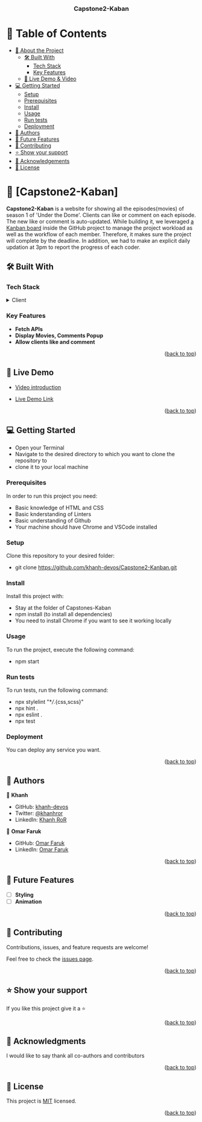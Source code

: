 <a name="readme-top"></a>

<div align="center">
  <br/>
  <h3><b>Capstone2-Kaban</b></h3>

</div>

# 📗 Table of Contents

- [📖 About the Project](#about-project)
  - [🛠 Built With](#built-with)
    - [Tech Stack](#tech-stack)
    - [Key Features](#key-features)
  - [🚀 Live Demo & Video](#live-demo)
- [💻 Getting Started](#getting-started)
  - [Setup](#setup)
  - [Prerequisites](#prerequisites)
  - [Install](#install)
  - [Usage](#usage)
  - [Run tests](#run-tests)
  - [Deployment](#deployment)
- [👥 Authors](#authors)
- [🔭 Future Features](#future-features)
- [🤝 Contributing](#contributing)
- [⭐️ Show your support](#support)
- [🙏 Acknowledgements](#acknowledgements)
- [📝 License](#license)

# 📖 [Capstone2-Kaban] <a name="about-project"></a>

**Capstone2-Kaban** is a website for showing all the episodes(movies) of season 1 of 'Under the Dome'. Clients can like or comment on each episode. The new like or comment is auto-updated. While building it, we leveraged [a Kanban board](https://github.com/khanh-devos/Capstone2-Kanban/projects/1) inside the GitHub project to manage the project workload as well as the workflow of each member. Therefore, it makes sure the project will complete by the deadline. In addition, we had to make an explicit daily updation at 3pm to report the progress of each coder.



## 🛠 Built With <a name="built-with"></a>

### Tech Stack <a name="tech-stack"></a>

<details>
  <summary>Client</summary>
  <ul>
    <li><a href="#">JS</a></li>
    <li><a href="#">HTML</a></li>
    <li><a href="#">Git & Github</a></li>
    <li><a href="#">Jest</a></li>
  </ul>
</details>

<!-- Features -->

### Key Features <a name="key-features"></a>

- **Fetch APIs**
- **Display Movies, Comments Popup**
- **Allow clients like and comment**

<p align="right">(<a href="#readme-top">back to top</a>)</p>

<!-- LIVE DEMO -->

## 🚀 Live Demo <a name="live-demo"></a>

- [Video introduction](https://drive.google.com/file/d/1xbTibjSxqzMx3r806gBVi9v2pjHfSqZq/view?usp=drive_link)

- [Live Demo Link](https://khanh-devos.github.io/Capstone2-Kanban/)

<p align="right">(<a href="#readme-top">back to top</a>)</p>

<!-- GETTING STARTED -->

## 💻 Getting Started <a name="getting-started"></a>

- Open your Terminal
- Navigate to the desired directory to which you want to clone the repository to
- clone it to your local machine

### Prerequisites

In order to run this project you need:
- Basic knowledge of HTML and CSS
- Basic knderstanding of Linters
- Basic understanding of Github
- Your machine should have Chrome and VSCode installed 

### Setup

Clone this repository to your desired folder:
- git clone https://github.com/khanh-devos/Capstone2-Kanban.git

### Install

Install this project with:

- Stay at the folder of Capstones-Kaban
- npm install (to install all dependencies) 
- You need to install Chrome if you want to see it working locally

### Usage

To run the project, execute the following command:

- npm start

### Run tests

To run tests, run the following command:

- npx stylelint "\*_/_.{css,scss}"
- npx hint .
- npx eslint .
- npx test

### Deployment

You can deploy any service you want. 

<p align="right">(<a href="#readme-top">back to top</a>)</p>

<!-- AUTHORS -->

## 👥 Authors <a name="authors"></a>

👤 **Khanh**

- GitHub: [khanh-devos](https://github.com/khanh-devos)
- Twitter: [@khanhror](https://twitter.com/home?lang=en)
- LinkedIn: [Khanh RoR](https://www.linkedin.com/in/khanh-dom/)

👤 **Omar Faruk**

- GitHub: [Omar Faruk](https://github.com/aqurds)
- LinkedIn: [Omar Faruk](https://www.linkedin.com/in/aqurds/)

<p align="right">(<a href="#readme-top">back to top</a>)</p>

<!-- FUTURE FEATURES -->

## 🔭 Future Features <a name="future-features"></a>

- [ ] **Styling**
- [ ] **Animation**

<p align="right">(<a href="#readme-top">back to top</a>)</p>

<!-- CONTRIBUTING -->

## 🤝 Contributing <a name="contributing"></a>

Contributions, issues, and feature requests are welcome!

Feel free to check the [issues page](https://github.com/khanh-devos/Capstone2-Kanban/issues).

<p align="right">(<a href="#readme-top">back to top</a>)</p>

<!-- SUPPORT -->

## ⭐️ Show your support <a name="support"></a>

If you like this project give it a ⭐️

<p align="right">(<a href="#readme-top">back to top</a>)</p>

<!-- ACKNOWLEDGEMENTS -->

## 🙏 Acknowledgments <a name="acknowledgements"></a>

I would like to say thank all co-authors and contributors

<p align="right">(<a href="#readme-top">back to top</a>)</p>

<!-- LICENSE -->

## 📝 License <a name="license"></a>

This project is [MIT](./MIT.md) licensed.

<p align="right">(<a href="#readme-top">back to top</a>)</p>
